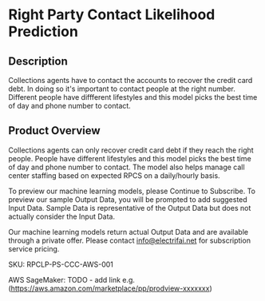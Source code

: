 # Right Party Contact Likelihood Prediction

## Description
Collections agents have to contact the accounts to recover the credit card debt. In doing so it's important to contact people at the right number. Different people have diffferent lifestyles and this model picks the best time of day and phone number to contact. 

## Product Overview
Collections agents can only recover credit card debt if they reach the right people. People have different lifestyles and this model picks the best time of day and phone number to contact. The model also helps manage call center staffing based on expected RPCS on a daily/hourly basis.

To preview our machine learning models, please Continue to Subscribe. To preview our sample Output Data, you will be prompted to add suggested Input Data. Sample Data is representative of the Output Data but does not actually consider the Input Data.

Our machine learning models return actual Output Data and are available through a private offer. Please contact info@electrifai.net for subscription service pricing.

SKU: RPCLP-PS-CCC-AWS-001

AWS SageMaker:  TODO - add link e.g. (https://aws.amazon.com/marketplace/pp/prodview-xxxxxxx)
